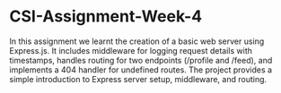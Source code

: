# CSI-Assignment-Week-4
In this assignment we learnt the creation of a basic web server using Express.js. It includes middleware for logging request details with timestamps, handles routing for two endpoints (/profile and /feed), and implements a 404 handler for undefined routes. The project provides a simple introduction to Express server setup, middleware, and routing.
